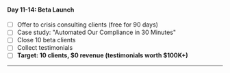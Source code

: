 #### **Day 11-14: Beta Launch**

- [ ] Offer to crisis consulting clients (free for 90 days)
- [ ] Case study: "Automated Our Compliance in 30 Minutes"
- [ ] Close 10 beta clients
- [ ] Collect testimonials
- [ ] **Target: 10 clients, $0 revenue (testimonials worth $100K+)**

---
